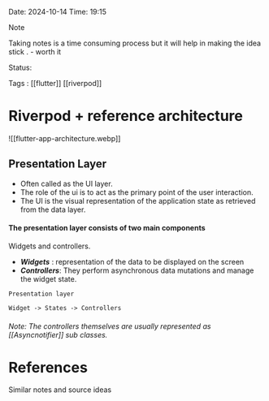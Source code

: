 
 Date: 2024-10-14     Time: 19:15

> [!NOTE]
> Taking notes is  a time consuming process but it will help in making the idea stick . - worth it 
> 
> 

Status:

Tags : [[flutter]] [[riverpod]]

# Riverpod + reference architecture

![[flutter-app-architecture.webp]]


## Presentation Layer
- Often called as the UI layer.
- The role of the ui is to act as the primary point of the user interaction.
- The UI is the visual representation of the application state as retrieved from the data layer.

#### The presentation layer consists of two main components
Widgets and controllers.

- ***Widgets*** : representation of the data to be displayed on the screen 
- ***Controllers***:   They perform asynchronous data mutations and manage the widget state. 

```
Presentation layer

Widget -> States -> Controllers

```
###### Note: The controllers themselves are usually represented as [[Asyncnotifier]] sub classes.






# References
Similar notes and source ideas


